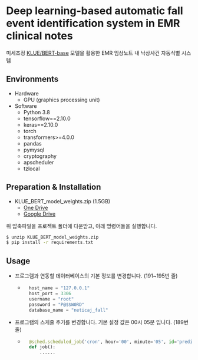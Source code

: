 # Deep learning-based automatic **fall** event identification system in EMR clinical notes

미세조정 [KLUE/BERT-base](https://huggingface.co/klue/bert-base) 모델을 활용한 EMR 임상노트 내 낙상사건 자동식별 시스템

## Environments

- Hardware
  - GPU (graphics processing unit)
- Software
  - Python 3.8
  - tensorflow==2.10.0
  - keras==2.10.0
  - torch
  - transformers>=4.0.0
  - pandas
  - pymysql
  - cryptography
  - apscheduler
  - tzlocal

## Preparation & Installation

- KLUE_BERT_model_weights.zip (1.5GB)
  - [One Drive](https://o365inha-my.sharepoint.com/:u:/g/personal/time_office_inha_ac_kr/EbfaEhre8KJNiEsPJiNR1ZABXXUyhnjL_X0rQt2WEkaqzA?e=497yv5)
  - [Google Drive](https://drive.google.com/file/d/10XGR6fHmS_wVfQwAQ0CX87i_xABfb-Go/view?usp=sharing)

위 압축파일을 프로젝트 폴더에 다운받고, 아래 명령어들을 실행합니다.

```bash
$ unzip KLUE_BERT_model_weights.zip
$ pip install -r requirements.txt
```

## Usage

- 프로그램과 연동할 데이터베이스의 기본 정보를 변경합니다. (191~195번 줄)
  - ```py
      host_name = "127.0.0.1"
      host_port = 3306
      username = "root"
      password = "P@$$W0RD"
      database_name = "neticaj_fall"
    ```
- 프로그램의 스케줄 주기를 변경합니다. 기본 설정 값은 00시 05분 입니다. (189번 줄)
  - ```python
      @sched.scheduled_job('cron', hour='00', minute='05', id='predict_from_db')
      def job():
          ......
    ```
